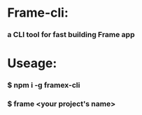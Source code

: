 # Frame-cli:

### a CLI tool for fast building Frame app
# Useage:

### $ npm i -g framex-cli
### $ frame <your project's name>
